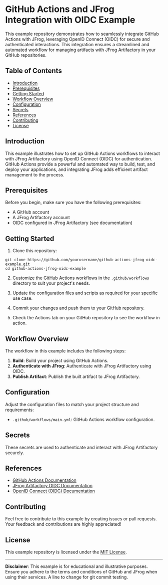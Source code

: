 # GitHub Actions and JFrog Integration with OIDC Example

This example repository demonstrates how to seamlessly integrate GitHub Actions with JFrog, leveraging OpenID Connect (OIDC) for secure and authenticated interactions. This integration ensures a streamlined and automated workflow for managing artifacts with JFrog Artifactory in your GitHub repositories.

## Table of Contents

- [Introduction](#introduction)
- [Prerequisites](#prerequisites)
- [Getting Started](#getting-started)
- [Workflow Overview](#workflow-overview)
- [Configuration](#configuration)
- [Secrets](#secrets)
- [References](#references)
- [Contributing](#contributing)
- [License](#license)

## Introduction

This example illustrates how to set up GitHub Actions workflows to interact with JFrog Artifactory using OpenID Connect (OIDC) for authentication. GitHub Actions provide a powerful and automated way to build, test, and deploy your applications, and integrating JFrog adds efficient artifact management to the process.

## Prerequisites

Before you begin, make sure you have the following prerequisites:

- A GitHub account
- A JFrog Artifactory account
- OIDC configured in JFrog Artifactory (see documentation)

## Getting Started

1. Clone this repository:

```
git clone https://github.com/yourusername/github-actions-jfrog-oidc-example.git
cd github-actions-jfrog-oidc-example
```

2. Customize the GitHub Actions workflows in the `.github/workflows` directory to suit your project's needs.

3. Update the configuration files and scripts as required for your specific use case.

4. Commit your changes and push them to your GitHub repository.

5. Check the Actions tab on your GitHub repository to see the workflow in action.

## Workflow Overview

The workflow in this example includes the following steps:

1. **Build**: Build your project using GitHub Actions.
2. **Authenticate with JFrog**: Authenticate with JFrog Artifactory using OIDC.
3. **Publish Artifact**: Publish the built artifact to JFrog Artifactory.

## Configuration

Adjust the configuration files to match your project structure and requirements:

- `.github/workflows/main.yml`: GitHub Actions workflow configuration.

## Secrets

These secrets are used to authenticate and interact with JFrog Artifactory securely.

## References

- [GitHub Actions Documentation](https://docs.github.com/en/actions)
- [JFrog Artifactory OIDC Documentation](https://jfrog.com/help/r/jfrog-platform-administration-documentation/github-actions-oidc-integration-workflow)
- [OpenID Connect (OIDC) Documentation](https://openid.net/connect/)

## Contributing

Feel free to contribute to this example by creating issues or pull requests. Your feedback and contributions are highly appreciated!

## License

This example repository is licensed under the [MIT License](LICENSE).

---

**Disclaimer**: This example is for educational and illustrative purposes. Ensure you adhere to the terms and conditions of GitHub and JFrog when using their services.
A line to change for git commit testing.
